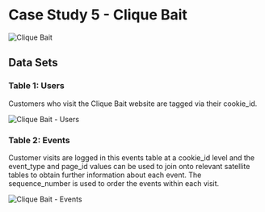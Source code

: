 # Case Study 5 - Clique Bait
![Clique Bait](https://8weeksqlchallenge.com/images/case-study-designs/7.png)

##  Data Sets
### Table 1: Users
Customers who visit the Clique Bait website are tagged via their cookie_id.

![Clique Bait - Users](https://user-images.githubusercontent.com/93120413/147914457-c5cb920f-9511-43f0-90e8-385994702628.jpg)

### Table 2: Events
Customer visits are logged in this events table at a cookie_id level and the event_type and page_id values can be used to join onto relevant satellite tables to obtain further information about each event. The sequence_number is used to order the events within each visit.

![Clique Bait - Events](https://user-images.githubusercontent.com/93120413/147914473-75dca9ad-dc01-4d13-85ad-a9a1e5f51ccf.jpg)

